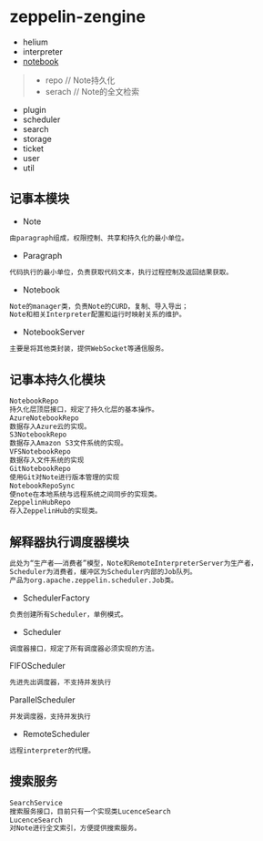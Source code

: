 # zeppelin-zengine


* helium
* interpreter
* [notebook](notebook/README.md)
> * repo // Note持久化
> * serach // Note的全文检索
* plugin
* scheduler
* search
* storage
* ticket
* user
* util

## 记事本模块
* Note
```md
由paragraph组成，权限控制、共享和持久化的最小单位。
```
* Paragraph
```md
代码执行的最小单位，负责获取代码文本，执行过程控制及返回结果获取。
```
* Notebook
```md
Note的manager类，负责Note的CURD，复制、导入导出；
Note和相关Interpreter配置和运行时映射关系的维护。
```
* NotebookServer
```md
主要是将其他类封装，提供WebSocket等通信服务。
```
## 记事本持久化模块
```md
NotebookRepo
持久化层顶层接口，规定了持久化层的基本操作。
AzureNotebookRepo
数据存入Azure云的实现。
S3NotebookRepo
数据存入Amazon S3文件系统的实现。
VFSNotebookRepo
数据存入文件系统的实现
GitNotebookRepo
使用Git对Note进行版本管理的实现
NotebookRepoSync
使note在本地系统与远程系统之间同步的实现类。
ZeppelinHubRepo
存入ZeppelinHub的实现类。
```
## 解释器执行调度器模块
```md
此处为“生产者——消费者”模型，Note和RemoteInterpreterServer为生产者，
Scheduler为消费者，缓冲区为Scheduler内部的Job队列。
产品为org.apache.zeppelin.scheduler.Job类。
```
* SchedulerFactory
```md
负责创建所有Scheduler，单例模式。
```
* Scheduler
```md
调度器接口，规定了所有调度器必须实现的方法。
```
FIFOScheduler
```md
先进先出调度器，不支持并发执行
```
ParallelScheduler
```md
并发调度器，支持并发执行
```
* RemoteScheduler
```md
远程interpreter的代理。
```
## 搜索服务
```md
SearchService
搜索服务接口，目前只有一个实现类LucenceSearch
LucenceSearch
对Note进行全文索引，方便提供搜索服务。
```